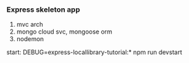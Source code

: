 ### Express skeleton app
1. mvc arch
2. mongo cloud svc, mongoose orm
3. nodemon

start: DEBUG=express-locallibrary-tutorial:* npm run devstart

